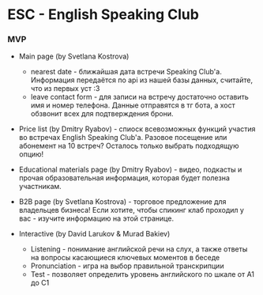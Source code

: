 # ESC - English Speaking Club
### MVP

- Main page (by Svetlana Kostrova)

    - nearest date - ближайшая дата встречи Speaking Club'a. Информация передаётся по api из нашей базы данных, считайте, что из первых уст :З
    - leave contact form - для записи на встречу достаточно оставить имя и номер телефона. Данные отправятся в тг бота, а хост обзвонит всех для подтверждения брони. 

- Price list (by Dmitry Ryabov) - спиоск всевозможных функций участия во встречах English Speaking Club'a. Разовое посещение или абонемент на 10 встреч? Осталось только выбрать подходящую опцию!
- Educational materials page (by Dmitry Ryabov) - видео, подкасты и прочая образовательная информация, которая будет полезна участникам. 
- B2B page (by Svetlana Kostrova) - торговое предложение для владельцев бизнеса! Если хотите, чтобы спикинг клаб проходил у вас - изучите информацию на этой странице.
- Interactive (by David Larukov & Murad Bakiev)
  
    - Listening - понимание английской речи на слух, а также ответы на вопросы касающиеся ключевых моментов в беседе
    - Pronunciation - игра на выбор правильной транскрипции
    - Test - позволяет определить уровень английского по шкале от A1 до C1
